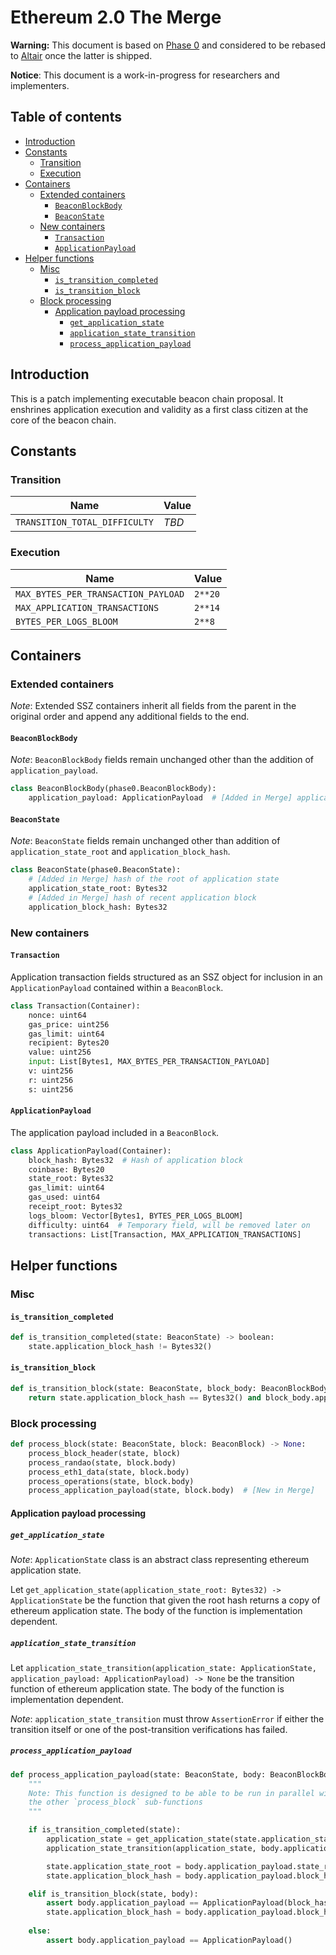 # Ethereum 2.0 The Merge

**Warning:** This document is based on [Phase 0](../phase0/beacon-chain.md) and considered to be rebased to [Altair](../altair/beacon-chain.md) once the latter is shipped.

**Notice**: This document is a work-in-progress for researchers and implementers.

## Table of contents

<!-- TOC -->
<!-- START doctoc generated TOC please keep comment here to allow auto update -->
<!-- DON'T EDIT THIS SECTION, INSTEAD RE-RUN doctoc TO UPDATE -->

- [Introduction](#introduction)
- [Constants](#constants)
  - [Transition](#transition)
  - [Execution](#execution)
- [Containers](#containers)
  - [Extended containers](#extended-containers)
    - [`BeaconBlockBody`](#beaconblockbody)
    - [`BeaconState`](#beaconstate)
  - [New containers](#new-containers)
    - [`Transaction`](#transaction)
    - [`ApplicationPayload`](#applicationpayload)
- [Helper functions](#helper-functions)
  - [Misc](#misc)
    - [`is_transition_completed`](#is_transition_completed)
    - [`is_transition_block`](#is_transition_block)
  - [Block processing](#block-processing)
    - [Application payload processing](#application-payload-processing)
      - [`get_application_state`](#get_application_state)
      - [`application_state_transition`](#application_state_transition)
      - [`process_application_payload`](#process_application_payload)

<!-- END doctoc generated TOC please keep comment here to allow auto update -->
<!-- /TOC -->

## Introduction

This is a patch implementing executable beacon chain proposal. 
It enshrines application execution and validity as a first class citizen at the core of the beacon chain.

## Constants

### Transition
| Name | Value |
| - | - |
| `TRANSITION_TOTAL_DIFFICULTY` | _TBD_ |

### Execution

| Name | Value |
| - | - |
| `MAX_BYTES_PER_TRANSACTION_PAYLOAD` | `2**20` |
| `MAX_APPLICATION_TRANSACTIONS` | `2**14` |
| `BYTES_PER_LOGS_BLOOM` | `2**8` |


## Containers

### Extended containers

*Note*: Extended SSZ containers inherit all fields from the parent in the original
order and append any additional fields to the end.

#### `BeaconBlockBody`

*Note*: `BeaconBlockBody` fields remain unchanged other than the addition of `application_payload`.

```python
class BeaconBlockBody(phase0.BeaconBlockBody):
    application_payload: ApplicationPayload  # [Added in Merge] application payload
```

#### `BeaconState`

*Note*: `BeaconState` fields remain unchanged other than addition of `application_state_root` and `application_block_hash`. 


```python
class BeaconState(phase0.BeaconState):
    # [Added in Merge] hash of the root of application state
    application_state_root: Bytes32
    # [Added in Merge] hash of recent application block
    application_block_hash: Bytes32
```

### New containers

#### `Transaction`

Application transaction fields structured as an SSZ object for inclusion in an `ApplicationPayload` contained within a `BeaconBlock`.

```python
class Transaction(Container):
    nonce: uint64
    gas_price: uint256
    gas_limit: uint64
    recipient: Bytes20
    value: uint256
    input: List[Bytes1, MAX_BYTES_PER_TRANSACTION_PAYLOAD]
    v: uint256
    r: uint256
    s: uint256
```

#### `ApplicationPayload`

The application payload included in a `BeaconBlock`.

```python
class ApplicationPayload(Container):
    block_hash: Bytes32  # Hash of application block
    coinbase: Bytes20
    state_root: Bytes32
    gas_limit: uint64
    gas_used: uint64
    receipt_root: Bytes32
    logs_bloom: Vector[Bytes1, BYTES_PER_LOGS_BLOOM]
    difficulty: uint64  # Temporary field, will be removed later on
    transactions: List[Transaction, MAX_APPLICATION_TRANSACTIONS]
```

## Helper functions

### Misc

#### `is_transition_completed`

```python
def is_transition_completed(state: BeaconState) -> boolean:
    state.application_block_hash != Bytes32()
```

#### `is_transition_block`

```python
def is_transition_block(state: BeaconState, block_body: BeaconBlockBody) -> boolean:
    return state.application_block_hash == Bytes32() and block_body.application_payload.block_hash != Bytes32()
```

### Block processing

```python
def process_block(state: BeaconState, block: BeaconBlock) -> None:
    process_block_header(state, block)
    process_randao(state, block.body)
    process_eth1_data(state, block.body)
    process_operations(state, block.body)
    process_application_payload(state, block.body)  # [New in Merge]
```

#### Application payload processing

##### `get_application_state`

*Note*: `ApplicationState` class is an abstract class representing ethereum application state.

Let `get_application_state(application_state_root: Bytes32) -> ApplicationState`  be the function that given the root hash returns a copy of ethereum application state. 
The body of the function is implementation dependent.

##### `application_state_transition`

Let `application_state_transition(application_state: ApplicationState, application_payload: ApplicationPayload) -> None` be the transition function of ethereum application state. 
The body of the function is implementation dependent.

*Note*: `application_state_transition` must throw `AssertionError` if either the transition itself or one of the post-transition verifications has failed.

##### `process_application_payload`

```python
def process_application_payload(state: BeaconState, body: BeaconBlockBody) -> None:
    """
    Note: This function is designed to be able to be run in parallel with 
    the other `process_block` sub-functions
    """

    if is_transition_completed(state):
        application_state = get_application_state(state.application_state_root)
        application_state_transition(application_state, body.application_payload)

        state.application_state_root = body.application_payload.state_root
        state.application_block_hash = body.application_payload.block_hash

    elif is_transition_block(state, body):
        assert body.application_payload == ApplicationPayload(block_hash = body.application_payload.block_hash)
        state.application_block_hash = body.application_payload.block_hash
    
    else:
        assert body.application_payload == ApplicationPayload()
```
